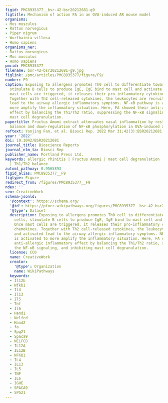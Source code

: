 ```yaml
---
figid: PMC8935377__bsr-42-bsr20212681-g9
figtitle: Mechanism of action FA in an OVA-induced AR mouse model
organisms:
- Mus musculus
- Rattus norvegicus
- Piper nigrum
- Wurfbainia villosa
- Homo sapiens
organisms_ner:
- Rattus norvegicus
- Mus musculus
- Homo sapiens
pmcid: PMC8935377
filename: bsr-42-bsr20212681-g9.jpg
figlink: /pmc/articles/PMC8935377/figure/F9/
number: F9
caption: Exposing to allergens promotes Th0 cell to differentiate towards Th2 cells,
  stimulate B cells to produce IgE, IgE bind to mast cell and activate them. Once
  mast cells are triggered, it releases their pro-inflammatory cytokines and chemokines.
  Together with Th2 cell-released cytokines, the leukocytes are recruited and activated
  lead to the airway allergic inflammatory symptoms. NF-κB pathway is activated to
  more amplify the inflammatory situation. Here, FA showed their anti-allergic inflammatory
  effect by balancing the Th1/Th2 ratio, suppressing the NF-κB signaling, and inhibiting
  mast cell degranulation.
papertitle: Fructus Amomi extract attenuates nasal inflammation by restoring Th1/Th2
  balance and down-regulation of NF-κB phosphorylation in OVA-induced allergic rhinitis.
reftext: Yanjing Fan, et al. Biosci Rep. 2022 Mar 31;42(3):BSR20212681.
year: '2022'
doi: 10.1042/BSR20212681
journal_title: Bioscience Reports
journal_nlm_ta: Biosci Rep
publisher_name: Portland Press Ltd.
keywords: allergic rhinitis | Fructus Amomi | mast cell degranulation | NF-κB phosphorylation
  | Th1/Th2 balance
automl_pathway: 0.9565893
figid_alias: PMC8935377__F9
figtype: Figure
redirect_from: /figures/PMC8935377__F9
ndex: ''
seo: CreativeWork
schema-jsonld:
  '@context': https://schema.org/
  '@id': https://pfocr.wikipathways.org/figures/PMC8935377__bsr-42-bsr20212681-g9.html
  '@type': Dataset
  description: Exposing to allergens promotes Th0 cell to differentiate towards Th2
    cells, stimulate B cells to produce IgE, IgE bind to mast cell and activate them.
    Once mast cells are triggered, it releases their pro-inflammatory cytokines and
    chemokines. Together with Th2 cell-released cytokines, the leukocytes are recruited
    and activated lead to the airway allergic inflammatory symptoms. NF-κB pathway
    is activated to more amplify the inflammatory situation. Here, FA showed their
    anti-allergic inflammatory effect by balancing the Th1/Th2 ratio, suppressing
    the NF-κB signaling, and inhibiting mast cell degranulation.
  license: CC0
  name: CreativeWork
  creator:
    '@type': Organization
    name: WikiPathways
  keywords:
  - Il12b
  - Nfkb1
  - Il4
  - Il13
  - Il5
  - Tnf
  - Il6
  - Hand1
  - Nelfcd
  - Hand2
  - fa
  - Spg21
  - Spaca9
  - NELFCD
  - IL12A
  - IL12B
  - NFKB1
  - IL4
  - IL13
  - IL5
  - TNF
  - IL6
  - IGHE
  - SPACA9
  - SPG21
---
```

